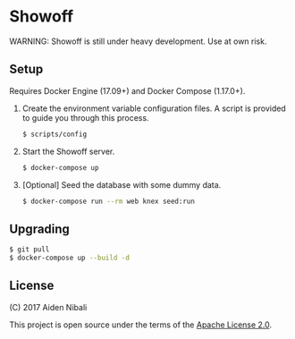 # Showoff

WARNING: Showoff is still under heavy development. Use at own risk.

## Setup

Requires Docker Engine (17.09+) and Docker Compose (1.17.0+).

1.  Create the environment variable configuration files. A script is provided to
    guide you through this process.
    ```sh
    $ scripts/config
    ```
2.  Start the Showoff server.
    ```sh
    $ docker-compose up
    ```
3.  [Optional] Seed the database with some dummy data.
    ```sh
    $ docker-compose run --rm web knex seed:run
    ```

## Upgrading

```sh
$ git pull
$ docker-compose up --build -d
```

## License

(C) 2017 Aiden Nibali

This project is open source under the terms of the
[Apache License 2.0](https://www.apache.org/licenses/LICENSE-2.0.html).
